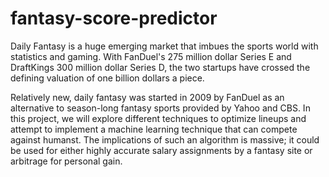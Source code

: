# fantasy-score-predictor


Daily Fantasy is a huge emerging market that imbues the sports world with statistics and gaming. With FanDuel's 275 million dollar Series E and DraftKings 300 million dollar Series D, the two startups have crossed the defining valuation of one billion dollars a piece.


Relatively new, daily fantasy was started in 2009 by FanDuel as an alternative to season-long fantasy sports provided by Yahoo and CBS. In this project, we will explore different techniques to optimize lineups and attempt to implement a machine learning technique that can compete against humanst. The implications of such an algorithm is massive; it could be used for either highly accurate salary assignments by a fantasy site or arbitrage for personal gain. 